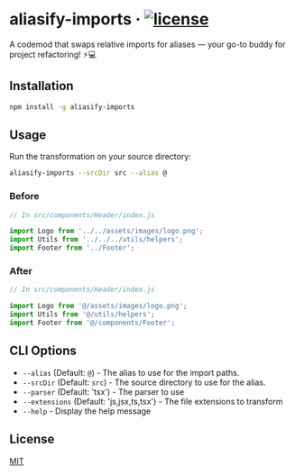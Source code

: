 # aliasify-imports &middot; [![license](https://badgen.now.sh/badge/license/MIT)](./LICENSE)

A codemod that swaps relative imports for aliases — your go-to buddy for project refactoring! ⚡️💻

## Installation

```sh
npm install -g aliasify-imports
```

## Usage

Run the transformation on your source directory:

```sh
aliasify-imports --srcDir src --alias @
```

### Before

```js
// In src/components/Header/index.js

import Logo from '../../assets/images/logo.png';
import Utils from '../../../utils/helpers';
import Footer from '../Footer';
```

### After

```js
// In src/components/Header/index.js

import Logo from '@/assets/images/logo.png';
import Utils from '@/utils/helpers';
import Footer from '@/components/Footer';
```

## CLI Options

- `--alias` (Default: `@`) - The alias to use for the import paths.
- `--srcDir` (Default: `src`) - The source directory to use for the alias.
- `--parser` (Default: 'tsx') - The parser to use
- `--extensions` (Default: 'js,jsx,ts,tsx') - The file extensions to transform
- `--help` - Display the help message

## License

[MIT](./LICENSE)

